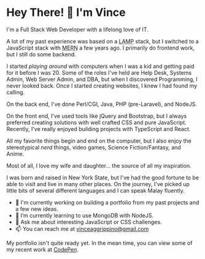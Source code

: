 # Hey There! 👋 I'm Vince

I'm a Full Stack Web Developer with a lifelong love of IT.

A lot of my past experience was based on a <abbr title="Linux, Apache, MySQL, PHP">LAMP</abbr> stack, but I switched to a JavaScript stack with <abbr title="MongoDB, Express, React, NodeJS">MERN</abbr> a few years ago. I primarily do frontend work, but I still do some backend.

I started _playing around_ with computers when I was a kid and getting paid for it before I was 20. Some of the roles I've held are Help Desk, Systems Admin, Web Server Admin, and DBA, but when I discovered Programming, I never looked back. Once I started creating websites, I knew I had found my calling.

On the back end, I've done Perl/CGI, Java, PHP (pre-Laravel), and NodeJS.

On the front end, I've used tools like jQuery and Bootstrap, but I always preferred creating solutions with well crafted CSS and pure JavaScript. Recently, I've really enjoyed building projects with TypeScript and React.

All my favorite things begin and end on the computer, but I also enjoy the stereotypical _nerd_ things, video games, Science Fiction/Fantasy, and Anime.

Most of all, I love my wife and daughter... the source of all my inspiration.

I was born and raised in New York State, but I've had the good fortune to be able to visit and live in many other places. On the journey, I've picked up little bits of several different languages and I can speak Malay fluently.

- 🔭 I'm currently working on building a portfolio from my past projects and a few new ideas.
- 🌱 I’m currently learning to use MongoDB with NodeJS.
- 💬 Ask me about interesting JavaScript or CSS challenges.
- 📫 You can reach me at vinceaggrippino@gmail.com

My portfolio isn't quite ready yet. In the mean time, you can view some of my recent work at [CodePen](https://codepen.io/VAggrippino).
